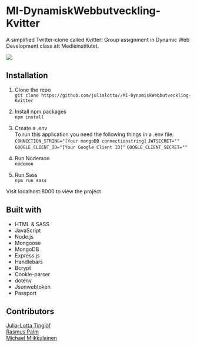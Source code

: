 # MI-DynamiskWebbutveckling-Kvitter
A simplified Twitter-clone called Kvitter! Group assignment in Dynamic Web Development class att Medieinstitutet.

![](./screenshot.jpg)


## Installation
1. Clone the repo\
`git clone https://github.com/julialotta//MI-DynamiskWebbutveckling-Kvitter`

2. Install npm packages\
`npm install`

3. Create a .env\
To run this application you need the following things in a .env file:\
`CONNECTION_STRING="[Your mongoDB connectionstring]`
`JWTSECRET=""`
`GOOGLE_CLIENT_ID="[Your Google Client ID]"`
`GOOGLE_CLIENT_SECRET=""`

4. Run Nodemon\
`nodemon`

4. Run Sass\
`npm run sass`

Visit localhost:8000 to view the project

## Built with
- HTML & SASS
- JavaScript
- Node.js
- Mongoose
- MongoDB
- Express.js
- Handlebars
- Bcrypt
- Cookie-parser
- dotenv
- Jsonwebtoken
- Passport


## Contributors
[Julia-Lotta Tinglöf](https://github.com/julialotta) </br>
[Rasmus Palm](https://github.com/michael-cwm) </br>
[Michael Miikkulainen](https://github.com/michael-cwm)

